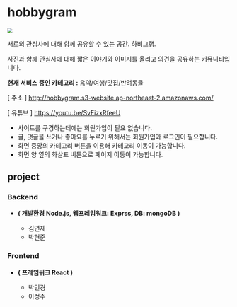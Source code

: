 # hobbygram

<img src="https://img1.daumcdn.net/thumb/R1280x0/?scode=mtistory2&fname=https%3A%2F%2Fblog.kakaocdn.net%2Fdn%2FcZAg8Z%2Fbtq3blPH0IP%2FSO2cMOGT0Ld527dn9AHzkk%2Fimg.png" style="zoom:67%;" />

서로의 관심사에 대해 함께 공유할 수 있는 공간. 하비그램.

사진과 함께 관심사에 대해 짧은 이야기와 이미지를 올리고 의견을 공유하는 커뮤니티입니다. 

**현재 서비스 중인 카테고리 :** 음악/여행/맛집/반려동물

[ 주소 ] http://hobbygram.s3-website.ap-northeast-2.amazonaws.com/	

[ 유튜브 ] https://youtu.be/SvFizxRfeeU	



- 사이트를 구경하는데에는 회원가입이 필요 없습니다.
- 글, 댓글을 쓰거나 좋아요를 누르기 위해서는 회원가입과 로그인이 필요합니다.
- 화면 중앙의 카테고리 버튼을 이용해 카테고리 이동이 가능합니다.
- 화면 양 옆의 화살표 버튼으로 페이지 이동이 가능합니다.



## project 

### Backend 

- **( 개발환경 Node.js, 웹프레임워크:  Exprss, DB: mongoDB )**

  [깃허브]: https://github.com/JeongJoo-Lee/HobbyGram-Front	"백엔드 깃허브"

  - 김연재 
  - 박현준

### Frontend

- **( 프레임워크 React )**

  [깃허브]: https://github.com/JeongJoo-Lee/HobbyGram-Front	"프론트엔드 깃허브"

  - 박민경
  - 이정주



